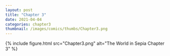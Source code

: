 ```yaml
---
layout: post
title: "Chapter 3"
date: 2021-04-04
categories: chapter3
thumbnail: /images/comics/thumbs/Chapter3.png
---
```


{% include figure.html src="Chapter3.png" alt="The World in Sepia Chapter 3" %}
